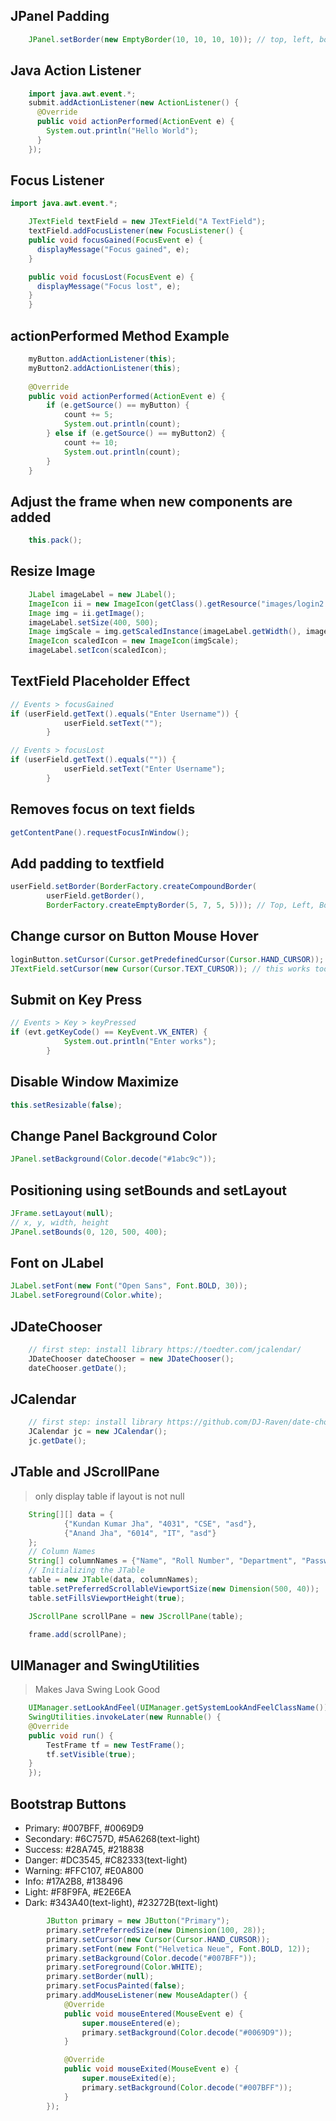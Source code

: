 ## JPanel Padding

```java
    JPanel.setBorder(new EmptyBorder(10, 10, 10, 10)); // top, left, bottom, right   
```

## Java Action Listener

```java
    import java.awt.event.*;
    submit.addActionListener(new ActionListener() {
      @Override
      public void actionPerformed(ActionEvent e) {
        System.out.println("Hello World");
      }
    });
```

## Focus Listener

```java
import java.awt.event.*;

    JTextField textField = new JTextField("A TextField");
    textField.addFocusListener(new FocusListener() {
    public void focusGained(FocusEvent e) {
      displayMessage("Focus gained", e);
    }

    public void focusLost(FocusEvent e) {
      displayMessage("Focus lost", e);
    }  
    }
```

## actionPerformed Method Example

```java
    myButton.addActionListener(this);
    myButton2.addActionListener(this);
    
    @Override
    public void actionPerformed(ActionEvent e) {
        if (e.getSource() == myButton) {
            count += 5;
            System.out.println(count);
        } else if (e.getSource() == myButton2) {
            count += 10;
            System.out.println(count);
        }
    }      
```

## Adjust the frame when new components are added

```java
    this.pack();   
```

## Resize Image

```java
    JLabel imageLabel = new JLabel();
    ImageIcon ii = new ImageIcon(getClass().getResource("images/login2.jpg")); // get img url
    Image img = ii.getImage();
    imageLabel.setSize(400, 500);
    Image imgScale = img.getScaledInstance(imageLabel.getWidth(), imageLabel.getHeight(), Image.SCALE_SMOOTH);
    ImageIcon scaledIcon = new ImageIcon(imgScale);
    imageLabel.setIcon(scaledIcon);
```

## TextField Placeholder Effect

```java
// Events > focusGained
if (userField.getText().equals("Enter Username")) {
            userField.setText("");
        }

// Events > focusLost
if (userField.getText().equals("")) {
            userField.setText("Enter Username");
        }
```

## Removes focus on text fields

```java
getContentPane().requestFocusInWindow();
```

## Add padding to textfield

```java
userField.setBorder(BorderFactory.createCompoundBorder(
        userField.getBorder(),
        BorderFactory.createEmptyBorder(5, 7, 5, 5))); // Top, Left, Bottom, Right
```

## Change cursor on Button Mouse Hover

```java
loginButton.setCursor(Cursor.getPredefinedCursor(Cursor.HAND_CURSOR)); // loginButton is variable
JTextField.setCursor(new Cursor(Cursor.TEXT_CURSOR)); // this works too
```

## Submit on Key Press

```java
// Events > Key > keyPressed
if (evt.getKeyCode() == KeyEvent.VK_ENTER) {
            System.out.println("Enter works");
        }
```

## Disable Window Maximize

```java
this.setResizable(false);
```

## Change Panel Background Color

```java
JPanel.setBackground(Color.decode("#1abc9c"));
```

## Positioning using setBounds and setLayout

```java
JFrame.setLayout(null);
// x, y, width, height
JPanel.setBounds(0, 120, 500, 400);
```

## Font on JLabel
```java
JLabel.setFont(new Font("Open Sans", Font.BOLD, 30));
JLabel.setForeground(Color.white);
```

## JDateChooser

```java
    // first step: install library https://toedter.com/jcalendar/
    JDateChooser dateChooser = new JDateChooser();
    dateChooser.getDate();
```

## JCalendar

```java
    // first step: install library https://github.com/DJ-Raven/date-chooser
    JCalendar jc = new JCalendar();
    jc.getDate();
```

## JTable and JScrollPane
> only display table if layout is not null
```java
    String[][] data = {
            {"Kundan Kumar Jha", "4031", "CSE", "asd"},
            {"Anand Jha", "6014", "IT", "asd"}
    };
    // Column Names
    String[] columnNames = {"Name", "Roll Number", "Department", "Password"};
    // Initializing the JTable
    table = new JTable(data, columnNames);
    table.setPreferredScrollableViewportSize(new Dimension(500, 40));
    table.setFillsViewportHeight(true);

    JScrollPane scrollPane = new JScrollPane(table);

    frame.add(scrollPane);
```

## UIManager and SwingUtilities
> Makes Java Swing Look Good
```java
    UIManager.setLookAndFeel(UIManager.getSystemLookAndFeelClassName());
    SwingUtilities.invokeLater(new Runnable() {
    @Override
    public void run() {
        TestFrame tf = new TestFrame();
        tf.setVisible(true);
    }
    });
```

## Bootstrap Buttons
* Primary: #007BFF, #0069D9
* Secondary: #6C757D, #5A6268(text-light)
* Success: #28A745, #218838
* Danger: #DC3545, #C82333(text-light)
* Warning: #FFC107, #E0A800
* Info: #17A2B8, #138496
* Light: #F8F9FA, #E2E6EA
* Dark: #343A40(text-light), #23272B(text-light)
```java        
        JButton primary = new JButton("Primary");
        primary.setPreferredSize(new Dimension(100, 28));
        primary.setCursor(new Cursor(Cursor.HAND_CURSOR));
        primary.setFont(new Font("Helvetica Neue", Font.BOLD, 12));
        primary.setBackground(Color.decode("#007BFF"));
        primary.setForeground(Color.WHITE);
        primary.setBorder(null);
        primary.setFocusPainted(false);
        primary.addMouseListener(new MouseAdapter() {
            @Override
            public void mouseEntered(MouseEvent e) {
                super.mouseEntered(e);
                primary.setBackground(Color.decode("#0069D9"));
            }

            @Override
            public void mouseExited(MouseEvent e) {
                super.mouseExited(e);
                primary.setBackground(Color.decode("#007BFF"));
            }
        });
```
